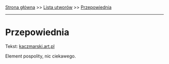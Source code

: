[Strona główna](../index.md) >> [Lista utworów](../list.md) >> [Przepowiednia](485.md)

---

# Przepowiednia

Tekst: [kaczmarski.art.pl](https://www.kaczmarski.art.pl/tworczosc/wiersze/przepowiednia/)

Element pospolity, nic ciekawego.